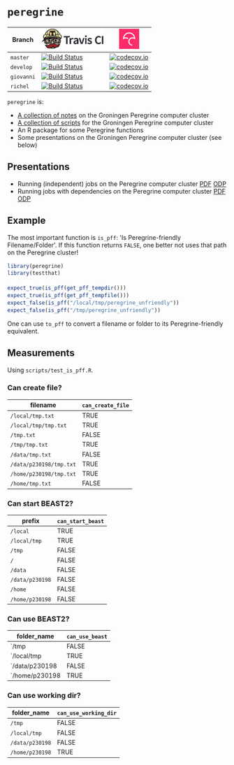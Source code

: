 # `peregrine`

Branch    |[![Travis CI logo](pics/TravisCI.png)](https://travis-ci.org)                                                                            |[![Codecov logo](pics/Codecov.png)](https://www.codecov.io)
----------|-----------------------------------------------------------------------------------------------------------------------------------------|------------------------------------------------------------------------------------------------------------------------------------------------------------------------
`master`  |[![Build Status](https://travis-ci.org/richelbilderbeek/peregrine.svg?branch=master)](https://travis-ci.org/richelbilderbeek/peregrine)  |[![codecov.io](https://codecov.io/github/richelbilderbeek/peregrine/coverage.svg?branch=master)](https://codecov.io/github/richelbilderbeek/peregrine?branch=master)
`develop` |[![Build Status](https://travis-ci.org/richelbilderbeek/peregrine.svg?branch=develop)](https://travis-ci.org/richelbilderbeek/peregrine) |[![codecov.io](https://codecov.io/github/richelbilderbeek/peregrine/coverage.svg?branch=develop)](https://codecov.io/github/richelbilderbeek/peregrine?branch=develop)
`giovanni`|[![Build Status](https://travis-ci.org/richelbilderbeek/peregrine.svg?branch=giovanni)](https://travis-ci.org/richelbilderbeek/peregrine)|[![codecov.io](https://codecov.io/github/richelbilderbeek/peregrine/coverage.svg?branch=giovanni)](https://codecov.io/github/richelbilderbeek/peregrine?branch=giovanni)
`richel`  |[![Build Status](https://travis-ci.org/richelbilderbeek/peregrine.svg?branch=richel)](https://travis-ci.org/richelbilderbeek/peregrine)  |[![codecov.io](https://codecov.io/github/richelbilderbeek/peregrine/coverage.svg?branch=richel)](https://codecov.io/github/richelbilderbeek/peregrine?branch=richel)

`peregrine` is:

 * [A collection of notes](doc/README.md) on the Groningen Peregrine computer cluster
 * [A collection of scripts](scripts/README.md) for the Groningen Peregrine computer cluster
 * An R package for some Peregrine functions
 * Some presentations on the Groningen Peregrine computer cluster (see below)

## Presentations

 * Running (independent) jobs on the Peregrine computer cluster [PDF](independent_jobs.pdf) [ODP](independent_jobs.odp)
 * Running jobs with dependencies on the Peregrine computer cluster [PDF](job_dependencies.pdf) [ODP](job_dependencies.odp)

## Example

The most important function is `is_pff`: 'Is Peregrine-friendly
Filename/Folder'. If this function returns `FALSE`, one better not uses
that path on the Peregrine cluster!

```r
library(peregrine)
library(testthat)

expect_true(is_pff(get_pff_tempdir()))
expect_true(is_pff(get_pff_tempfile()))
expect_false(is_pff("/local/tmp/peregrine_unfriendly"))
expect_false(is_pff("/tmp/peregrine_unfriendly"))
```

One can use `to_pff` to convert a filename or folder to
its Peregrine-friendly equivalent.

## Measurements

Using `scripts/test_is_pff.R`.

### Can create file?

filename                | `can_create_file`
------------------------|------------------
`/local/tmp.txt`        | TRUE
`/local/tmp/tmp.txt`    | TRUE
`/tmp.txt`              | FALSE
`/tmp/tmp.txt`          | TRUE
`/data/tmp.txt`         | FALSE
`/data/p230198/tmp.txt` | TRUE
`/home/p230198/tmp.txt` | TRUE
`/home/tmp.txt`         | FALSE


### Can start BEAST2?

prefix          | `can_start_beast`
----------------|------------------
`/local`        | TRUE
`/local/tmp`    | TRUE
`/tmp`          | FALSE
`/`             | FALSE
`/data`         | FALSE
`/data/p230198` | FALSE
`/home`         | FALSE
`/home/p230198` | FALSE

### Can use BEAST2?

folder_name    | `can_use_beast`
---------------|----------------
`/tmp          | FALSE
`/local/tmp    | TRUE
`/data/p230198 | FALSE
`/home/p230198 | TRUE

### Can use working dir?

folder_name     | `can_use_working_dir`
----------------|----------------------
`/tmp`          | FALSE
`/local/tmp`    | FALSE
`/data/p230198` | FALSE
`/home/p230198` | TRUE

